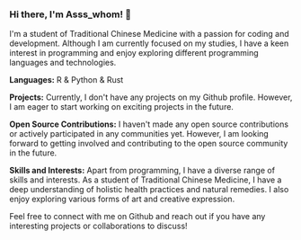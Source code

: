 ### Hi there, I'm Asss_whom! 👋

I'm a student of Traditional Chinese Medicine with a passion for coding and development. Although I am currently focused on my studies, I have a keen interest in programming and enjoy exploring different programming languages and technologies.

**Languages:** R & Python & Rust

**Projects:** Currently, I don't have any projects on my Github profile. However, I am eager to start working on exciting projects in the future.

**Open Source Contributions:** I haven't made any open source contributions or actively participated in any communities yet. However, I am looking forward to getting involved and contributing to the open source community in the future.

**Skills and Interests:** Apart from programming, I have a diverse range of skills and interests. As a student of Traditional Chinese Medicine, I have a deep understanding of holistic health practices and natural remedies. I also enjoy exploring various forms of art and creative expression.

Feel free to connect with me on Github and reach out if you have any interesting projects or collaborations to discuss!



<!---
asss-whom/asss-whom is a ✨ special ✨ repository because its `README.md` (this file) appears on your GitHub profile.
You can click the Preview link to take a look at your changes.
--->
